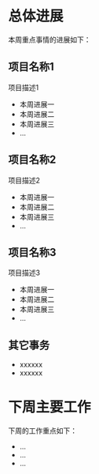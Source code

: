 # 总体进展

本周重点事情的进展如下：

## 项目名称1

项目描述1

- 本周进展一
- 本周进展二
- 本周进展三
- ...

## 项目名称2

项目描述2

- 本周进展一
- 本周进展二
- 本周进展三
- ...

## 项目名称3

项目描述3

- 本周进展一
- 本周进展二
- 本周进展三
- ...

## 其它事务

- xxxxxx
- xxxxxx

# 下周主要工作

下周的工作重点如下：

- ...
- ...
- ...